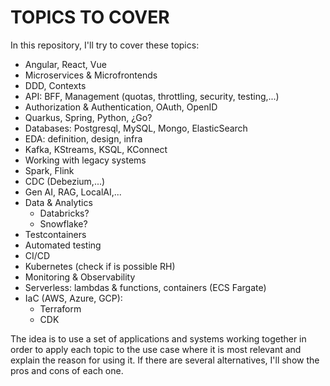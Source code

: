 # TOPICS TO COVER

In this repository, I'll try to cover these topics:

- Angular, React, Vue
- Microservices & Microfrontends
- DDD, Contexts
- API: BFF, Management (quotas, throttling, security, testing,...)
- Authorization & Authentication, OAuth, OpenID
- Quarkus, Spring, Python, ¿Go?
- Databases: Postgresql, MySQL, Mongo, ElasticSearch
- EDA: definition, design, infra
- Kafka, KStreams, KSQL, KConnect
- Working with legacy systems
- Spark, Flink
- CDC (Debezium,...)
- Gen AI, RAG, LocalAI,...
- Data & Analytics
  - Databricks?
  - Snowflake?
- Testcontainers
- Automated testing
- CI/CD
- Kubernetes (check if is possible RH)
- Monitoring & Observability
- Serverless: lambdas & functions, containers (ECS Fargate)
- IaC (AWS, Azure, GCP):
  - Terraform
  - CDK



The idea is to use a set of applications and systems working together in order to apply each topic to the use case where it is most relevant and explain the reason for using it. If there are several alternatives, I'll show the pros and cons of each one.
